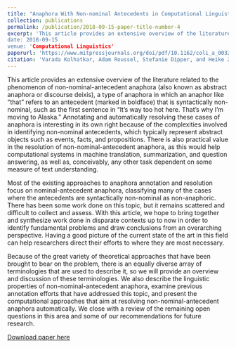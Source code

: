 ```yaml
---
title: "Anaphora With Non-nominal Antecedents in Computational Linguistics: a Survey"
collection: publications
permalink: /publication/2018-09-15-paper-title-number-4
excerpt: 'This article provides an extensive overview of the literature related to the phenomenon of `non-nominal-antecedent anaphora` (also known as `abstract anaphora` or `discourse deixis`).
date: 2018-09-15
venue: 'Computational Linguistics'
paperurl: 'https://www.mitpressjournals.org/doi/pdf/10.1162/coli_a_00327'
citation: 'Varada Kolhatkar, Adam Roussel, Stefanie Dipper, and Heike Zinsmeister. 2018. Anaphora with non-nominal antecedents in computational linguistics: A survey. Computational Linguistics, 44(3).'
---
```

This article provides an extensive overview of the literature related to the phenomenon of non-nominal-antecedent anaphora (also known as abstract anaphora or discourse deixis), a type of anaphora in which an anaphor like “that” refers to an antecedent (marked in boldface) that is syntactically non-nominal, such as the first sentence in “It’s way too hot here. That’s why I’m moving to Alaska.” Annotating and automatically resolving these cases of anaphora is interesting in its own right because of the complexities involved in identifying non-nominal antecedents, which typically represent abstract objects such as events, facts, and propositions. There is also practical value in the resolution of non-nominal-antecedent anaphora, as this would help computational systems in machine translation, summarization, and question answering, as well as, conceivably, any other task dependent on some measure of text understanding.

Most of the existing approaches to anaphora annotation and resolution focus on nominal-antecedent anaphora, classifying many of the cases where the antecedents are syntactically non-nominal as non-anaphoric. There has been some work done on this topic, but it remains scattered and difficult to collect and assess. With this article, we hope to bring together and synthesize work done in disparate contexts up to now in order to identify fundamental problems and draw conclusions from an overarching perspective. Having a good picture of the current state of the art in this field can help researchers direct their efforts to where they are most necessary.

Because of the great variety of theoretical approaches that have been brought to bear on the problem, there is an equally diverse array of terminologies that are used to describe it, so we will provide an overview and discussion of these terminologies. We also describe the linguistic properties of non-nominal-antecedent anaphora, examine previous annotation efforts that have addressed this topic, and present the computational approaches that aim at resolving non-nominal-antecedent anaphora automatically. We close with a review of the remaining open questions in this area and some of our recommendations for future research.

[Download paper here](http://aclweb.org/anthology/J18-3007)

